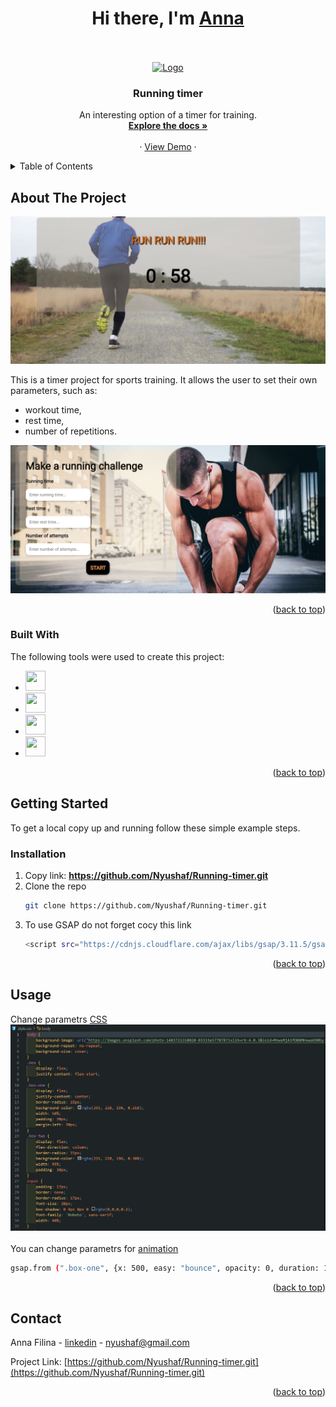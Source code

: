 <a name="readme-top"></a>
<div>
  <h1 align="center">Hi there, I'm <a href="https://www.instagram.com/prostofil_ka/" target="_blank">Anna</a></h1>
</div>
<br />
<!-- PROJECT LOGO -->
<br />
<div align="center">
  <a href="https://github.com/Nyushaf/Running-timer.git">
    <img src="https://media.giphy.com/media/2eN0NkCvhjxqo/giphy.gif" alt="Logo" width="300">
  </a>

  <h3 align="center">Running timer</h3>

  <p align="center">
    An interesting option of a timer for training. 
       <br />
    <a href="https://github.com/Nyushaf/Running-timer"><strong>Explore the docs »</strong></a>
    <br />
    <br />
    ·
    <a href="https://running-timer.netlify.app">View Demo</a>
    ·
  </p>
  <a name="readme-top"></a>
</div>



<!-- TABLE OF CONTENTS -->
<details>
  <summary>Table of Contents</summary>
  <ol>
    <li>
      <a href="#about-the-project">About The Project</a>
      <ul>
        <li><a href="#built-with">Built With</a></li>
      </ul>
    </li>
    <li>
      <a href="#getting-started">Getting Started</a>
      <ul>
        <li><a href="#installation">Installation</a></li>
      </ul>
    </li>
    <li><a href="#usage">Usage</a></li>
    <li><a href="#contact">Contact</a></li>
  </ol>
</details>

<!-- ABOUT THE PROJECT -->
## About The Project

<img src="image/example.jpg" alt="screen">

This is a timer project for sports training. It allows the user to set their own parameters, such as:  
* workout time,
* rest time,
* number of repetitions.

  
<img src="image/running.jpg" alt="screen">

<p align="right">(<a href="#readme-top">back to top</a>)</p>

### Built With

The following tools were used to create this project:

* <img height="32" width="32" src="https://cdn.simpleicons.org/javascript" />
* <img height="32" width="32" src="https://cdn.simpleicons.org/html5" />
* <img height="32" width="32" src="https://cdn.simpleicons.org/css3" />
* <img height="32" width="32" src="https://cdn.simpleicons.org/greensock" />

<p align="right">(<a href="#readme-top">back to top</a>)</p>

<!-- GETTING STARTED -->
## Getting Started

To get a local copy up and running follow these simple example steps.

### Installation

1. Copy link: <strong>https://github.com/Nyushaf/Running-timer.git</strong>
2. Clone the repo 
   ```sh
   git clone https://github.com/Nyushaf/Running-timer.git
   ```
3. To use GSAP do not forget cocy this link
   ```sh
   <script src="https://cdnjs.cloudflare.com/ajax/libs/gsap/3.11.5/gsap.min.js"></script>
   ```
  
<p align="right">(<a href="#readme-top">back to top</a>)</p>



<!-- USAGE EXAMPLES -->
## Usage

Change parametrs [CSS](https://github.com/Nyushaf/Running-timer/blob/be133171ba36406229dad6bee28f9338bc17d861/style.css#L1-L145)
   <img src="image/css.jpg" alt="screen">
<br />
<br />
You can change parametrs for [animation](https://github.com/Nyushaf/Running-timer/blob/be133171ba36406229dad6bee28f9338bc17d861/script.js#L1)
   ```sh
   gsap.from (".box-one", {x: 500, easy: "bounce", opacity: 0, duration: 1.5, delay: .5})
   ```
  
<p align="right">(<a href="#readme-top">back to top</a>)</p>

<!-- CONTACT -->
## Contact

Anna Filina - [linkedin](https://www.linkedin.com/in/anyuta-filina-40a131265/) - nyushaf@gmail.com

Project Link: [https://github.com/Nyushaf/Running-timer.git](https://github.com/Nyushaf/Running-timer.git)

<p align="right">(<a href="#readme-top">back to top</a>)</p>
